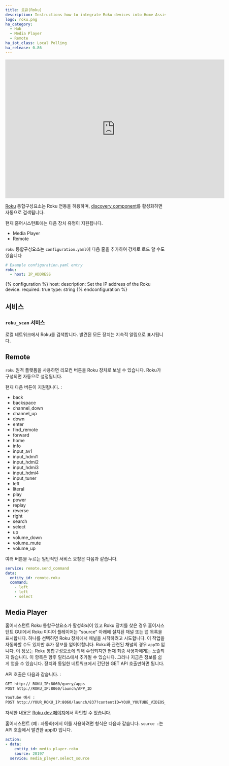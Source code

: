 ```yaml
---
title: 로큐(Roku)
description: Instructions how to integrate Roku devices into Home Assistant.
logo: roku.png
ha_category:
  - Hub
  - Media Player
  - Remote
ha_iot_class: Local Polling
ha_release: 0.86
---
```


<div class='videoWrapper'>
<iframe width="690" height="437" src="https://www.youtube.com/embed/iEveqz6br3Y" frameborder="0" allow="accelerometer; autoplay; encrypted-media; gyroscope; picture-in-picture" allowfullscreen></iframe>
</div>

[Roku](https://www.roku.com/) 통합구성요소는 Roku 연동을 허용하며, [discovery component](/integrations/discovery/)를 활성화하면 자동으로 검색됩니다.

현재 홈어시스턴트에는 다음 장치 유형이 지원됩니다.

- Media Player
- Remote

`roku` 통합구성요소는 `configuration.yaml`에 다음 줄을 추가하여 강제로 로드 할 수도 있습니다

```yaml
# Example configuration.yaml entry
roku:
  - host: IP_ADDRESS
```

{% configuration %}
host:
  description: Set the IP address of the Roku device.
  required: true
  type: string
{% endconfiguration %}

## 서비스

### `roku_scan` 서비스

로컬 네트워크에서 Roku를 검색합니다. 발견된 모든 장치는 지속적 알림으로 표시됩니다.

## Remote

`roku` 원격 플랫폼을 사용하면 리모컨 버튼을 Roku 장치로 보낼 수 있습니다. Roku가 구성되면 자동으로 설정됩니다.

현재 다음 버튼이 지원됩니다. : 

- back
- backspace
- channel_down
- channel_up
- down
- enter
- find_remote
- forward
- home
- info
- input_av1
- input_hdmi1
- input_hdmi2
- input_hdmi3
- input_hdmi4
- input_tuner
- left
- literal
- play
- power
- replay
- reverse
- right
- search
- select
- up
- volume_down
- volume_mute
- volume_up

여러 버튼을 누르는 일반적인 서비스 요청은 다음과 같습니다.

```yaml
service: remote.send_command
data:
  entity_id: remote.roku
  command:
    - left
    - left
    - select
```

## Media Player

홈어시스턴트 Roku 통합구성요소가 활성화되어 있고 Roku 장치를 찾은 경우 홈어시스턴트 GUI에서 Roku 미디어 플레이어는 "source" 아래에 설치된 채널 또는 앱 목록을 표시합니다. 하나를 선택하면 Roku 장치에서 채널을 시작하려고 시도합니다. 이 작업을 자동화할 수도 있지만 추가 정보를 얻어야합니다. Roku와 관련된 채널의 경우 ``appID`` 입니다. 이 정보는 Roku 통합구성요소에 의해 수집되지만 현재 최종 사용자에게는 노출되지 않습니다. 이 항목은 향후 릴리스에서 추가될 수 있습니다. 그러나 지금은 정보를 쉽게 얻을 수 있습니다. 장치와 동일한 네트워크에서 간단한 GET API 호출만하면 됩니다.

API 호출은 다음과 같습니다. :

```txt
GET http:// ROKU_IP:8060/query/apps
POST http://ROKU_IP:8060/launch/APP_ID

YouTube 예시 :
POST http://YOUR_ROKU_IP:8060/launch/837?contentID=YOUR_YOUTUBE_VIDEOS_CONTENT_ID&MediaType=live
```

자세한 내용은 [Roku dev 페이지](https://developer.roku.com/docs/developer-program/discovery/external-control-api.md)에서 확인할 수 있습니다.

홈어시스턴트 (예 : 자동화)에서 이를 사용하려면 형식은 다음과 같습니다. ```source :```는 API 호출에서 발견한 appID 입니다.

```yaml
action:
- data:
    entity_id: media_player.roku
    source: 20197
  service: media_player.select_source
```
